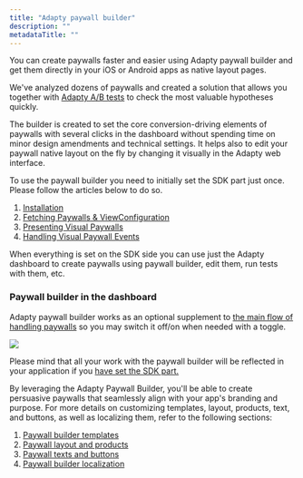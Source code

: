```yaml
---
title: "Adapty paywall builder"
description: ""
metadataTitle: ""
---
```


You can create paywalls faster and easier using Adapty paywall builder and get them directly in your iOS or Android apps as native layout pages. 

We've analyzed dozens of paywalls and created a solution that allows you together with [Adapty A/B tests](https://docs.adapty.io/docs/ab-test) to check the most valuable hypotheses quickly. 

The builder is created to set the core conversion-driving elements of paywalls with several clicks in the dashboard without spending time on minor design amendments and technical settings. It helps also to edit your paywall native layout on the fly by changing it visually in the Adapty web interface.

To use the paywall builder you need to initially set the SDK part just once. Please follow the articles below to do so.

1. [Installation](https://docs.adapty.io/docs/paywall-builder-installation)
2. [Fetching Paywalls & ViewConfiguration](https://docs.adapty.io/docs/paywall-builder-fetching)
3. [Presenting Visual Paywalls](https://docs.adapty.io/docs/paywall-builder-presenting)
4. [Handling Visual Paywall Events](https://docs.adapty.io/docs/paywall-builder-events) 

When everything is set on the SDK side you can use just the Adapty dashboard to create paywalls using paywall builder, edit them, run tests with them, etc.

### Paywall builder in the dashboard

Adapty paywall builder works as an optional supplement to [the main flow of handling paywalls](https://docs.adapty.io/docs/paywall) so you may switch it off/on when needed with a toggle. 


<div style={{ textAlign: 'center' }}>
  <img 
    src="https://files.readme.io/677a04c-CleanShot_2023-08-28_at_16.23.122x.png" 
    style={{ width: 'auto', border: 'none' }}
  />
</div>





Please mind that all your work with the paywall builder will be reflected in your application if you [have set the SDK part.](https://docs.adapty.io/docs/paywall-builder-installation)

By leveraging the Adapty Paywall Builder, you'll be able to create persuasive paywalls that seamlessly align with your app's branding and purpose. For more details on customizing templates, layout, products, text, and buttons, as well as localizing them, refer to the following sections:

1. [Paywall builder templates](https://docs.adapty.io/docs/paywall-builder-templates)
2. [Paywall  layout and products](https://docs.adapty.io/docs/paywall-layout-and-products)
3. [Paywall texts and buttons](https://docs.adapty.io/docs/paywall-texts-and-buttons)
4. [Paywall builder localization](paywall-builder-localization)